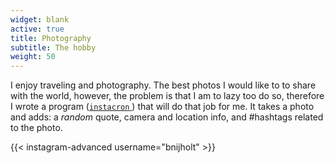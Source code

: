 ```yaml
---
widget: blank
active: true
title: Photography
subtitle: The hobby
weight: 50
---
```


I enjoy traveling and photography.
The best photos I would like to to share with the world, however, the problem is that I am to lazy too do so, therefore I wrote a program ([`instacron` <em class="fab fa-github fa-fw"> </em>](https://github.com/basnijholt/instacron)) that will do that job for me.
It takes a photo and adds: a _random_ quote, camera and location info, and #hashtags related to the photo.

{{< instagram-advanced username="bnijholt" >}}
